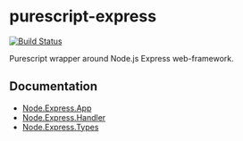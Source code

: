 # purescript-express

[![Build Status](https://travis-ci.org/dancingrobot84/purescript-express.svg?branch=master)](https://travis-ci.org/dancingrobot84/purescript-express)

Purescript wrapper around Node.js Express web-framework.

## Documentation

- [Node.Express.App](docs/Node/Express/App.md)
- [Node.Express.Handler](docs/Node/Express/Handler.md)
- [Node.Express.Types](docs/Node/Express/Types.md)

